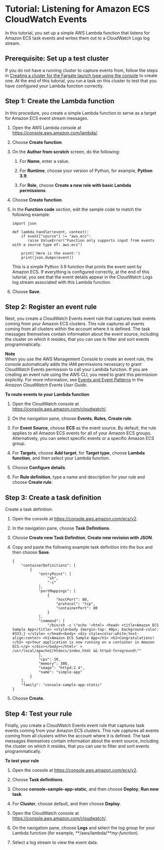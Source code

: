 # Tutorial: Listening for Amazon ECS CloudWatch Events<a name="ecs_cwet"></a>

In this tutorial, you set up a simple AWS Lambda function that listens for Amazon ECS task events and writes them out to a CloudWatch Logs log stream\.

## Prerequisite: Set up a test cluster<a name="cwet_step_1"></a>

If you do not have a running cluster to capture events from, follow the steps in [Creating a cluster for the Fargate launch type using the console](create-cluster-console-v2.md) to create one\. At the end of this tutorial, you run a task on this cluster to test that you have configured your Lambda function correctly\. 

## Step 1: Create the Lambda function<a name="cwet_step_2"></a>

In this procedure, you create a simple Lambda function to serve as a target for Amazon ECS event stream messages\. 

1. Open the AWS Lambda console at [https://console\.aws\.amazon\.com/lambda/](https://console.aws.amazon.com/lambda/)\.

1. Choose **Create function**\. 

1. On the **Author from scratch** screen, do the following:

   1. For **Name**, enter a value\. 

   1. For **Runtime**, choose your version of Python, for example, **Python 3\.9**\.

   1. For **Role**, choose **Create a new role with basic Lambda permissions**\.

1. Choose **Create function**\.

1. In the **Function code** section, edit the sample code to match the following example:

   ```
   import json
   
   def lambda_handler(event, context):
       if event["source"] != "aws.ecs":
          raise ValueError("Function only supports input from events with a source type of: aws.ecs")
          
       print('Here is the event:')
       print(json.dumps(event))
   ```

   This is a simple Python 3\.9 function that prints the event sent by Amazon ECS\. If everything is configured correctly, at the end of this tutorial, you see that the event details appear in the CloudWatch Logs log stream associated with this Lambda function\.

1. Choose **Save**\.

## Step 2: Register an event rule<a name="cwet_step_3"></a>

 Next, you create a CloudWatch Events event rule that captures task events coming from your Amazon ECS clusters\. This rule captures all events coming from all clusters within the account where it is defined\. The task messages themselves contain information about the event source, including the cluster on which it resides, that you can use to filter and sort events programmatically\. 

**Note**  
When you use the AWS Management Console to create an event rule, the console automatically adds the IAM permissions necessary to grant CloudWatch Events permission to call your Lambda function\. If you are creating an event rule using the AWS CLI, you need to grant this permission explicitly\. For more information, see [Events and Event Patterns](https://docs.aws.amazon.com/AmazonCloudWatch/latest/events/CloudWatchEventsandEventPatterns.html) in the *Amazon CloudWatch Events User Guide*\.

**To route events to your Lambda function**

1. Open the CloudWatch console at [https://console\.aws\.amazon\.com/cloudwatch/](https://console.aws.amazon.com/cloudwatch/)\.

1. On the navigation pane, choose **Events**, **Rules**, **Create rule**\.

1. For **Event Source**, choose **ECS** as the event source\. By default, the rule applies to all Amazon ECS events for all of your Amazon ECS groups\. Alternatively, you can select specific events or a specific Amazon ECS group\.

1. For **Targets**, choose **Add target**, for **Target type**, choose **Lambda function**, and then select your Lambda function\.

1. Choose **Configure details**\.

1. For **Rule definition**, type a name and description for your rule and choose **Create rule**\.

## Step 3: Create a task definition<a name="cwet_step_task-def"></a>

Create a task definition\.

1. Open the console at [https://console\.aws\.amazon\.com/ecs/v2](https://console.aws.amazon.com/ecs/v2)\.

1. In the navigation pane, choose **Task Definitions**\.

1. Choose **Create new Task Definition**, **Create new revision with JSON**\.

1. Copy and paste the following example task definition into the box and then choose **Save**\.

   ```
   {
       "containerDefinitions": [
           {
               "entryPoint": [
                   "sh",
                   "-c"
               ],
               "portMappings": [
                   {
                       "hostPort": 80,
                       "protocol": "tcp",
                       "containerPort": 80
                   }
               ],
               "command": [
                   "/bin/sh -c \"echo '<html> <head> <title>Amazon ECS Sample App</title> <style>body {margin-top: 40px; background-color: #333;} </style> </head><body> <div style=color:white;text-align:center> <h1>Amazon ECS Sample App</h1> <h2>Congratulations!</h2> <p>Your application is now running on a container in Amazon ECS.</p> </div></body></html>' >  /usr/local/apache2/htdocs/index.html && httpd-foreground\""
               ],
               "cpu": 10,
               "memory": 300,
               "image": "httpd:2.4",
               "name": "simple-app"
           }
       ],
       "family": "console-sample-app-static"
   }
   ```

1. Choose **Create**\.

## Step 4: Test your rule<a name="cwet_step_4"></a>

 Finally, you create a CloudWatch Events event rule that captures task events coming from your Amazon ECS clusters\. This rule captures all events coming from all clusters within the account where it is defined\. The task messages themselves contain information about the event source, including the cluster on which it resides, that you can use to filter and sort events programmatically\. 

**To test your rule**

1. Open the console at [https://console\.aws\.amazon\.com/ecs/v2](https://console.aws.amazon.com/ecs/v2)\.

1. Choose **Task definitions**\.

1. Choose **console\-sample\-app\-static**, and then choose **Deploy**, **Run new task**\.

1. For **Cluster**, choose default, and then choose **Deploy**\.

1. Open the CloudWatch console at [https://console\.aws\.amazon\.com/cloudwatch/](https://console.aws.amazon.com/cloudwatch/)\.

1. On the navigation pane, choose **Logs** and select the log group for your Lambda function \(for example, **/aws/lambda/***my\-function*\)\.

1. Select a log stream to view the event data\. 